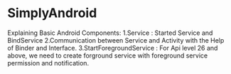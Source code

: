 # SimplyAndroid
Explaining Basic Android Components:
1.Service : Started Service and BindService
2.Communication between Service and Activity with the Help of Binder and Interface.
3.StartForegroundService : For Api level 26 and above,  we need to create forground service with foreground service permission and notification.
